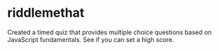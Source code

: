# riddlemethat
Created a timed quiz that provides multiple choice questions based on JavaScript fundamentals.  See if you can set a high score.
